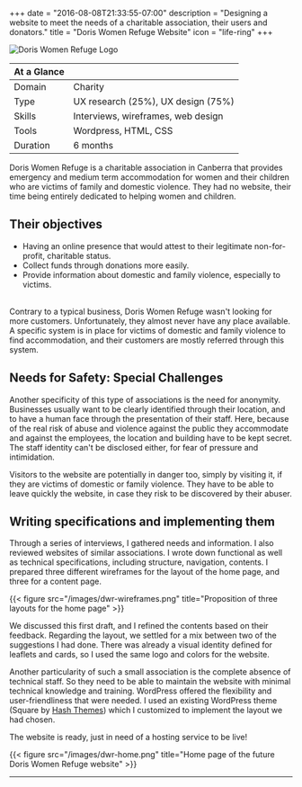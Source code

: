+++
date = "2016-08-08T21:33:55-07:00"
description = "Designing a website to meet the needs of a charitable association, their users and donators."
title = "Doris Women Refuge Website"
icon = "life-ring"
+++

![Doris Women Refuge Logo](/images/dwr-logo.png "Doris Women Refuge Logo")

<div class="at-a-glance">

At a Glance | <i class="fa fa-th-list"></i>
--------|---
Domain  | Charity
Type    | UX research (25%), UX design (75%)
Skills  | Interviews, wireframes, web design
Tools   | Wordpress, HTML, CSS
Duration| 6 months

</div>

Doris Women Refuge is a charitable association in Canberra that provides emergency and medium term accommodation for women and their children who are victims of family and domestic violence. They had no website, their time being entirely dedicated to helping women and children. 

## Their objectives

- Having an online presence that would attest to their legitimate non-for-profit, charitable status.
- Collect funds through donations more easily.
- Provide information about domestic and family violence, especially to victims.

<br>
Contrary to a typical business, Doris Women Refuge wasn't looking for more customers. Unfortunately, they almost never have any place available. A specific system is in place for victims of domestic and family violence to find accommodation, and their customers are mostly referred through this system. 

## Needs for Safety: Special Challenges

Another specificity of this type of associations is the need for anonymity. Businesses usually want to be clearly identified through their location, and to have a human face through the presentation of their staff. Here, because of the real risk of abuse and violence against the public they accommodate and against the employees, the location and building have to be kept secret. The staff identity can't be disclosed either, for fear of pressure and intimidation.

Visitors to the website are potentially in danger too, simply by visiting it, if they are victims of domestic or family violence. They have to be able to leave quickly the website, in case they risk to be discovered by their abuser.

## Writing specifications and implementing them

Through a series of interviews, I gathered needs and information. I also reviewed websites of similar associations. I wrote down functional as well as technical specifications, including structure, navigation, contents. I prepared three different wireframes for the layout of the home page, and three for a content page. 

{{< figure src="/images/dwr-wireframes.png" title="Proposition of three layouts for the home page" >}}

We discussed this first draft, and I refined the contents based on their feedback. Regarding the layout, we settled for a mix between two of the suggestions I had done. There was already a visual identity defined for leaflets and cards, so I used the same logo and colors for the website.

Another particularity of such a small association is the complete absence of technical staff. So they need to be able to maintain the website with minimal technical knowledge and training. WordPress offered the flexibility and user-friendliness that were needed. I used an existing WordPress theme (Square by [Hash Themes](http://hashthemes.com/)) which I customized to implement the layout we had chosen. 

The website is ready, just in need of a hosting service to be live!

{{< figure src="/images/dwr-home.png" title="Home page of the future Doris Women Refuge website" >}}


---------